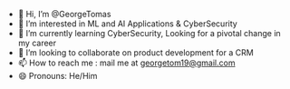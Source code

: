 - 👋 Hi, I’m @GeorgeTomas
- 👀 I’m interested in ML and AI Applications & CyberSecurity
- 🌱 I’m currently learning CyberSecurity, Looking for a pivotal change in my career
- 💞️ I’m looking to collaborate on product development for a CRM 
- 📫 How to reach me : mail me at georgetom19@gmail.com
- 😄 Pronouns: He/Him

<!---
GeorgeTomas/GeorgeTomas is a ✨ special ✨ repository because its `README.md` (this file) appears on your GitHub profile.
You can click the Preview link to take a look at your changes.
--->
